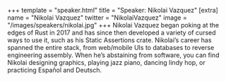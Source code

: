 +++
template = "speaker.html"
title = "Speaker: Nikolai Vazquez"
[extra]
  name = "Nikolai Vazquez"
  twitter = "NikolaiVazquez"
  image = "/images/speakers/nikolai.jpg"
+++
Nikolai Vazquez began poking at the edges of Rust in 2017 and has since then developed a variety of cursed ways to use it, such as his Static Assertions crate. Nikolai’s career has spanned the entire stack, from web/mobile UIs to databases to reverse engineering assembly. When he’s abstaining from software, you can find Nikolai designing graphics, playing jazz piano, dancing lindy hop, or practicing Español and Deutsch.